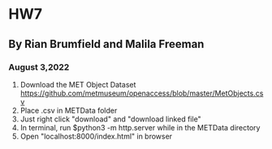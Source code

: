 # HW7
## By Rian Brumfield and Malila Freeman
### August 3,2022

1. Download the MET Object Dataset https://github.com/metmuseum/openaccess/blob/master/MetObjects.csv
2. Place .csv in METData folder
3. Just right click "download" and "download linked file"
4. In terminal, run $python3 -m http.server while in the METData directory 
5. Open "localhost:8000/index.html" in browser


